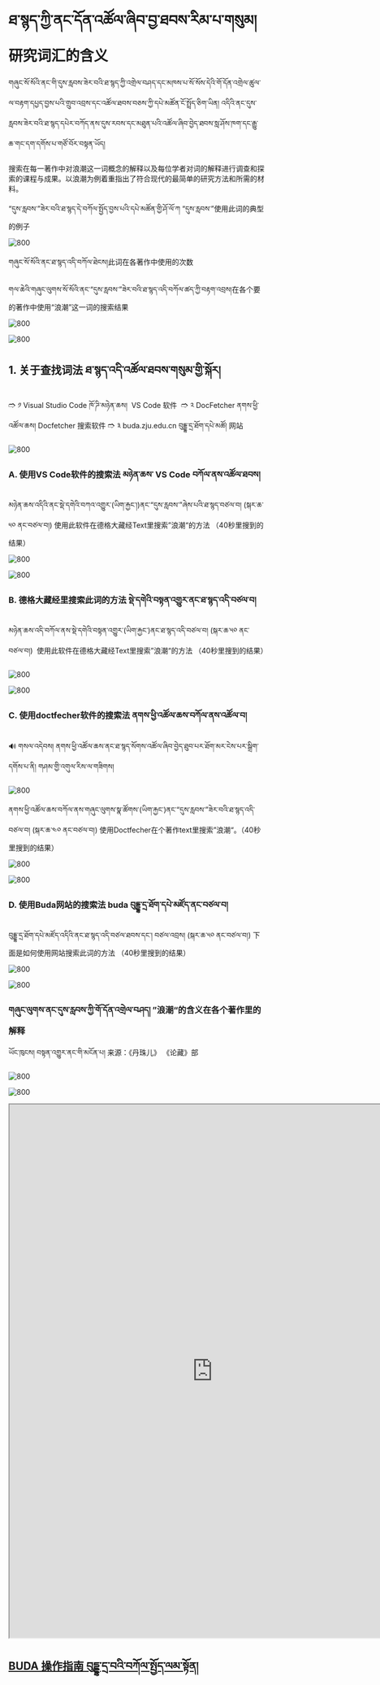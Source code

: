 # ཐ་སྙད་ཀྱི་ནང་དོན་འཚོལ་ཞིབ་བྱ་ཐབས་རིམ་པ་གསུམ། 研究词汇的含义

གཞུང་སོ་སོའི་ནང་གི་དུས་རླབས་ཟེར་བའི་ཐ་སྙད་ཀྱི་འགྲེལ་བཤད་དང་མཁས་པ་སོ་སོས་དེའི་གོ་དོན་འགྲེལ་ཚུལ་ལ་བརྟག་དཔྱད་བྱས་པའི་གྲུབ་འབྲས་དང་འཚོལ་ཐབས་བཅས་ཀྱི་དཔེ་མཚོན་ངོ་སྤྲོད་ཅིག་ཡིན། འདིའི་ནང་དུས་རླབས་ཟེར་བའི་ཐ་སྙད་དཔེར་བཀོད་ནས་དུས་རབས་དང་མཐུན་པའི་འཚོལ་ཞིབ་བྱེད་ཐབས་སླ་ཤོས་ཁག་དང་རྒྱུ་ཆ་གང་དག་དགོས་པ་གཙོ་བོར་བསྟན་ཡོད། 

搜索在每一著作中对浪潮这一词概念的解释以及每位学者对词的解释进行调查和探索的课程与成果。以浪潮为例着重指出了符合现代的最简单的研究方法和所需的材料。

“དུས་རླབས་”ཟེར་བའི་ཐ་སྙད་དེ་བཀོལ་སྤྱོད་བྱས་པའི་དཔེ་མཚོན་གྱི་ཤོ་ལོ་ཀ “དུས་རླབས་”使用此词的典型的例子 

![800](images/000007.png)

གཞུང་སོ་སོའི་ནང་ཐ་སྙད་འདི་བཀོལ་ཐེངས།此词在各著作中使用的次数 

གལ་ཆེའི་གཞུང་ལུགས་སོ་སོའི་ནང་“དུས་རླབས་”ཟེར་བའི་ཐ་སྙད་འདི་བཀོལ་ཚད་ཀྱི་བརྟག་འབྲས།在各个要的著作中使用“浪潮”这一词的搜索结果 

![800](images/000014.png)

![800](images/000008.png)


## 1. 关于查找词法 ཐ་སྙད་འདི་འཚོལ་ཐབས་གསུམ་གྱི་སྐོར།  

🢣 ༡ Visual Studio Code ཁོ་ཌི་མཉེན་ཆས།  VS Code 软件  
🢣 ༢ DocFetcher ནགས་ཕྱི་འཚོལ་ཆས། Docfetcher 搜索软件 
🢣 ༣ buda.zju.edu.cn བུདྡྷ་དྲ་ཐོག་དཔེ་མཚོ། 网站

![800](images/000016.png)

### A. 使用VS Code软件的搜索法 མཉེན་ཆས་ VS Code བཀོལ་ནས་འཚོལ་ཐབས།  

མཉེན་ཆས་འདིའི་ནང་སྡེ་དགེའི་བཀའ་འགྱུར་(ཡིག་རྐྱང་།)ནང་“དུས་རླབས་”ཞེས་པའི་ཐ་སྙད་བཙལ་བ། (སྐར་ཆ་༥༠ ནང་བཙལ་བ།) 使用此软件在德格大藏经Text里搜索”浪潮“的方法 （40秒里搜到的结果） 

![800](images/000010.gif)

![800](images/000011.gif)

### B. 德格大藏经里搜索此词的方法 སྡེ་དགེའི་བསྟན་འགྱུར་ནང་ཐ་སྙད་འདི་བཙལ་བ། 

མཉེན་ཆས་འདི་བཀོལ་ནས་སྡེ་དགེའི་བསྟན་འགྱུར་(ཡིག་རྐྱང་)ནང་ཐ་སྙད་འདི་བཙལ་བ། (སྐར་ཆ་༥༠ ནང་བཙལ་བ།)  
使用此软件在德格大藏经Text里搜索”浪潮“的方法 （40秒里搜到的结果） 

![800](images/000012.gif)

![800](images/000013.gif)

### C. 使用doctfecher软件的搜索法 ནགས་ཕྱི་འཚོལ་ཆས་བཀོལ་ནས་འཚོལ་བ།  

🔊 གསལ་འདེབས། ནགས་ཕྱི་འཚོལ་ཆས་ནང་ཐ་སྙད་སོགས་འཚོལ་ཞིབ་བྱེད་ཐུབ་པར་ཐོག་མར་ངེས་པར་སྒྲིག་དགོས་པ་ནི། གཤམ་གྱི་འགུལ་རིས་ལ་གཟིགས།

![800](images/000001.gif)

ནགས་ཕྱི་འཚོལ་ཆས་བཀོལ་ནས་གཞུང་ལུགས་སྣ་ཚོགས་(ཡིག་རྐྱང་)ནང་“དུས་རླབས་”ཟེར་བའི་ཐ་སྙད་འདི་བཙལ་བ། (སྐར་ཆ་༤༠ ནང་བཙལ་བ།) 
使用Doctfecher在个著作text里搜索”浪潮“。（40秒里搜到的结果） 

![800](images/000014.gif) 

![800](images/000015.gif)

### D. 使用Buda网站的搜索法 buda བུདྡྷ་དྲ་ཐོག་དཔེ་མཛོད་ནང་བཙལ་བ། 

བུདྡྷ་དྲ་ཐོག་དཔེ་མཛོད་འདིའི་ནང་ཐ་སྙད་འདི་བཙལ་ཐབས་དང་། བཙལ་འབྲས། (སྐར་ཆ་༥༠ ནང་བཙལ་བ།) 下面是如何使用网站搜索此词的方法 （40秒里搜到的结果） 

![800](images/000016.gif) 

![800](images/000017.gif)


### གཞུང་ལུགས་ནང་དུས་རླབས་ཀྱི་གོ་དོན་འགྲེལ་བཤད། ”浪潮“的含义在各个著作里的解释 

ཡོང་ཁུངས། བསྟན་འགྱུར་ནང་གི་མངོན་པ། 来源：《丹珠儿》 《论藏》部 

![800](images/000012.png) 

![800](images/000002.png)



<p class="hide top"><iframe src="https://shimowendang.com/forms/QStBTLMFBrAQzQPo/fill?channel=1" style="height:1050px;width:800px;"></iframe></p>

## [BUDA 操作指南 བུདྡྷ་དྲ་བའི་བཀོལ་སྤྱོད་ལམ་སྟོན།](../../menu/menu)